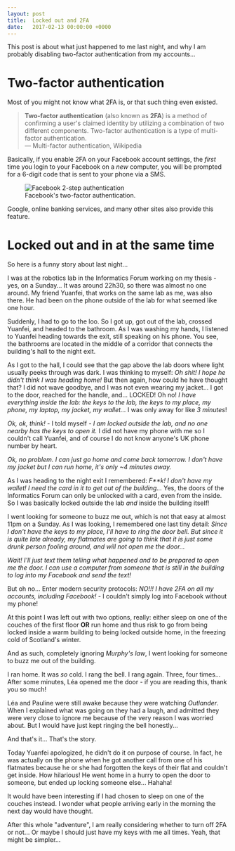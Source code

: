 ```yaml
---
layout: post
title:  Locked out and 2FA
date:   2017-02-13 00:00:00 +0000
---
```


This post is about what just happened to me last night, and why I am probably disabling two-factor authentication from my accounts...

# Two-factor authentication

Most of you might not know what 2FA is, or that such thing even existed.

> **Two-factor authentication** (also known as **2FA**) is a method of confirming a user's claimed identity by utilizing a combination of two different components. Two-factor authentication is a type of multi-factor authentication.<br>
> — Multi-factor authentication, Wikipedia

Basically, if you enable 2FA on your Facebook account settings, the *first* time you login to your Facebook on a *new* computer, you will be prompted for a 6-digit code that is sent to your phone via a SMS.

<figure>
	<img src="{{ site.baseurl }}/assets/facebook-2-step-authentication.jpg" alt="Facebook 2-step authentication">
	<figcaption>
		Facebook's two-factor authentication.
	</figcaption>
</figure>

Google, online banking services, and many other sites also provide this feature.

# Locked out and in at the same time

So here is a funny story about last night...

I was at the robotics lab in the Informatics Forum working on my thesis - yes, on a Sunday... It was around 22h30, so there was almost no one around. My friend Yuanfei, that works on the same lab as me, was also there. He had been on the phone outside of the lab for what seemed like one hour.

Suddenly, I had to go to the loo. So I got up, got out of the lab, crossed Yuanfei, and headed to the bathroom. As I was washing my hands, I listened to Yuanfei heading towards the exit, still speaking on his phone. You see, the bathrooms are located in the middle of a corridor that connects the building's hall to the night exit.

As I got to the hall, I could see that the gap above the lab doors where light usually peeks through was dark. I was thinking to myself: *Oh shit! I hope he didn't think I was heading home!* But then again, how could he have thought that? I did not wave goodbye, and I was not even wearing my jacket... I got to the door, reached for the handle, and... LOCKED! Oh no! *I have everything inside the lab: the keys to the lab, the keys to my place, my phone, my laptop, my jacket, my wallet...* I was only away for like *3 minutes*!

*Ok, ok, think!* - I told myself - *I am locked outside the lab, and no one nearby has the keys to open it.* I did not have my phone with me so I couldn't call Yuanfei, and of course I do not know anyone's UK phone number by heart.

*Ok, no problem. I can just go home and come back tomorrow. I don't have my jacket but I can run home, it's only ~4 minutes away.*

As I was heading to the night exit I remembered: *F\*\*k! I don't have my wallet! I need the card in it to get out of the building...* Yes, the doors of the Informatics Forum can only be unlocked with a card, even from the inside. So I was basically locked outside the lab *and* inside the building itself!

I went looking for someone to buzz me out, which is not that easy at almost 11pm on a Sunday. As I was looking, I remembered one last tiny detail: *Since I don't have the keys to my place, I'll have to ring the door bell. But since it is quite late already, my flatmates are going to think that it is just some drunk person fooling around, and will not open me the door...*

*Wait! I'll just text them telling what happened and to be prepared to open me the door. I can use a computer from someone that is still in the building to log into my Facebook and send the text!*

But oh no... Enter modern security protocols: *NO!!! I have 2FA on all my accounts, including Facebook!* - I couldn't simply log into Facebook without my phone!

At this point I was left out with two options, really: either sleep on one of the couches of the first floor **OR** run home and thus risk to go from being locked inside a warm building to being locked outside home, in the freezing cold of Scotland's winter.

And as such, completely ignoring *Murphy's law*, I went looking for someone to buzz me out of the building.

I ran home. It was *so* cold. I rang the bell. I rang again. Three, four times... After some minutes, Léa opened me the door - if you are reading this, thank you so much!

Léa and Pauline were still awake because they were watching *Outlander*. When I explained what was going on they had a laugh, and admitted they were very close to ignore me because of the very reason I was worried about. But I would have just kept ringing the bell honestly...

And that's it... That's the story.

Today Yuanfei apologized, he didn't do it on purpose of course. In fact, he was actually on the phone when he got another call from one of his flatmates because he or she had forgotten the keys of their flat and couldn't get inside. How hilarious! He went home in a hurry to open the door to someone, but ended up locking someone else... Hahaha!

It would have been interesting if I had chosen to sleep on one of the couches instead. I wonder what people arriving early in the morning the next day would have thought.

After this whole "adventure", I am really considering whether to turn off 2FA or not... Or maybe I should just have my keys with me all times. Yeah, that might be simpler...
